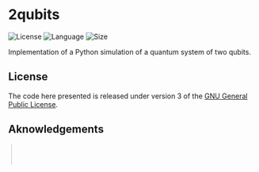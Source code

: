 # 2qubits

![License](https://img.shields.io/github/license/diegoscantam/2qubits)
![Language](https://img.shields.io/badge/language-Python-blue)
![Size](https://img.shields.io/github/repo-size/diegoscantam/2qubits)

Implementation of a Python simulation of a quantum system of two qubits.

## License

The code here presented is released under version 3 of the [GNU General Public License](https://www.gnu.org/licenses/gpl-3.0.html).

## Aknowledgements
<button style="border: transparent; background-color: transparent;">
    <img align="left" width=10% src="https://avatars.githubusercontent.com/u/112166702?v="> 
</button>
